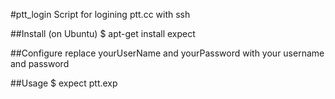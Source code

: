 #ptt_login
Script for logining ptt.cc with ssh

##Install (on Ubuntu)
$ apt-get install expect

##Configure
replace yourUserName and yourPassword with your username and password

##Usage
$ expect ptt.exp


